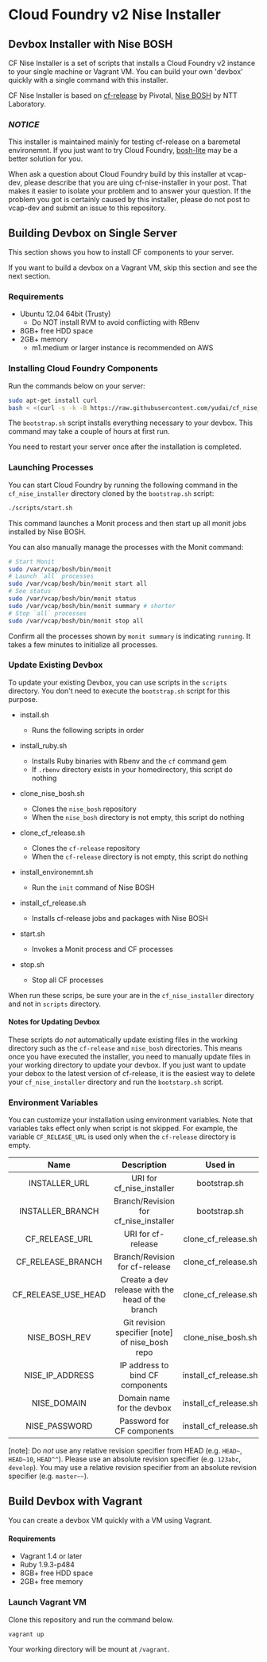 # Cloud Foundry v2 Nise Installer

## Devbox Installer with Nise BOSH

CF Nise Installer is a set of scripts that installs a Cloud Foundry v2 instance to your single machine or Vagrant VM. You can build your own 'devbox' quickly with a single command with this installer.

CF Nise Installer is based on [cf-release](https://github.com/cloudfoundry/cf-release) by Pivotal, [Nise BOSH](http://github.com/nttlabs/nise_bosh/) by NTT Laboratory.

### *NOTICE*

This installer is maintained mainly for testing cf-release on a baremetal environemnt. If you just want to try Cloud Foundry, [bosh-lite](https://github.com/cloudfoundry/bosh-lite) may be a better solution for you.

When ask a question about Cloud Foundry build by this installer at vcap-dev, please describe that you are uing cf-nise-installer in your post. That makes it easier to isolate your problem and to answer your question. If the problem you got is certainly caused by this installer, please do not post to vcap-dev and submit an issue to this repository.


## Building Devbox on Single Server

This section shows you how to install CF components to your server.

If you want to build a devbox on a Vagrant VM, skip this section and see the next section.

### Requirements

* Ubuntu 12.04 64bit (Trusty)
   * Do NOT install RVM to avoid conflicting with RBenv
* 8GB+ free HDD space
* 2GB+ memory
   * m1.medium or larger instance is recommended on AWS

### Installing Cloud Foundry Components

Run the commands below on your server:

```sh
sudo apt-get install curl
bash < <(curl -s -k -B https://raw.githubusercontent.com/yudai/cf_nise_installer/${INSTALLER_BRANCH:-master}/scripts/bootstrap.sh)
```

The `bootstrap.sh` script installs everything necessary to your devbox. This command may take a couple of hours at first run.

You need to restart your server once after the installation is completed.

### Launching Processes

You can start Cloud Foundry by running the following command in the `cf_nise_installer` directory cloned by the `bootstrap.sh` script:

```sh
./scripts/start.sh
```

This command launches a Monit process and then start up all monit jobs installed by Nise BOSH.

You can also manually manage the processes with the Monit command:

```sh
# Start Monit
sudo /var/vcap/bosh/bin/monit
# Launch `all` processes
sudo /var/vcap/bosh/bin/monit start all
# See status
sudo /var/vcap/bosh/bin/monit status
sudo /var/vcap/bosh/bin/monit summary # shorter
# Stop `all` processes
sudo /var/vcap/bosh/bin/monit stop all
```

Confirm all the processes shown by `monit summary` is indicating `running`. It takes a few minutes to initialize all processes.

### Update Existing Devbox

To update your existing Devbox, you can use scripts in the `scripts` directory. You don't need to execute the `bootstrap.sh` script for this purpose.

* install.sh
  * Runs the following scripts in order
* install_ruby.sh
  * Installs Ruby binaries with Rbenv and the `cf` command gem
  * If `.rbenv` directory exists in your homedirectory, this script do nothing
* clone_nise_bosh.sh
  * Clones the `nise_bosh` repository
  * When the `nise_bosh` directory is not empty, this script do nothing
* clone_cf_release.sh
  * Clones the `cf-release` repository
  * When the `cf-release` directory is not empty, this script do nothing
* install_environemnt.sh
  * Run the `init` command of Nise BOSH
* install_cf_release.sh
  * Installs cf-release jobs and packages with Nise BOSH

* start.sh
  * Invokes a Monit process and CF processes
* stop.sh
  * Stop all CF processes

When run these scrips, be sure your are in the `cf_nise_installer` directory and not in `scripts` directory.

#### Notes for Updating Devbox

These scripts do *not* automatically update existing files in the working directory such as the `cf-release` and `nise_bosh` directories. This means once you have executed the installer, you need to manually update files in your working directory to update your devbox. If you just want to update your debox to the latest version of cf-release, it is the easiest way to delete your `cf_nise_installer` directory and run the `bootstarp.sh` script.


### Environment Variables

You can customize your installation using environment variables. Note that variables taks effect only when script is not skipped. For example, the variable `CF_RELEASE_URL` is used only when the `cf-release` directory is empty.

| Name              | Description                              | Used in                                 | Default                                        |
| :---------------: | :--------------------------------------: | :-------------------------------------: | :--------------------------------------------: |
| INSTALLER_URL     | URI for cf_nise_installer                | bootstrap.sh                            | https://github.com/yudai/cf_nise_installer.git |
| INSTALLER_BRANCH  | Branch/Revision for cf_nise_installer    | bootstrap.sh                            | master                                         |
| CF_RELEASE_URL    | URI for cf-release                       | clone_cf_release.sh                     | *nil* (https://github.com/cloudfoundry/cf-release.git is set to submodule)|
| CF_RELEASE_BRANCH | Branch/Revision for cf-release           | clone_cf_release.sh                     | *nil* (certain stable revision is set to submodule) |
| CF_RELEASE_USE_HEAD | Create a dev release with the head of the branch | clone_cf_release.sh           | no (set `yes` to enable)                       |
| NISE_BOSH_REV     | Git revision specifier [note] of nise_bosh repo | clone_nise_bosh.sh               | *nil* (currently checked-out revision)         |
| NISE_IP_ADDRESS   | IP address to bind CF components         | install_cf_release.sh                   | Automatically detected using `ip` command      |
| NISE_DOMAIN       | Domain name for the devbox               | install_cf_release.sh                   | *nil* (<ip_address>.xip.io)                    |
| NISE_PASSWORD     | Password for CF components               | install_cf_release.sh                   | c1oudc0w                                       |

[note]: Do *not* use any relative revision specifier from HEAD (e.g. `HEAD~`, `HEAD~10`, `HEAD^^`). Please use an absolute revision specifier (e.g. `123abc`, `develop`). You may use a relative revision specifier from an absolute revision specifier (e.g. `master~~`).

## Build Devbox with Vagrant

You can create a devbox VM quickly with a VM using Vagrant.

#### Requirements

* Vagrant 1.4 or later
* Ruby 1.9.3-p484
* 8GB+ free HDD space
* 2GB+ free memory

### Launch Vagrant VM

Clone this repository and run the command below.

```sh
vagrant up
```

Your working directory will be mount at `/vagrant`.
